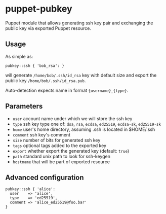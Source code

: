 # puppet-pubkey

Puppet module that allows generating ssh key pair and exchanging the public key via exported Puppet resource.

## Usage

As simple as:

```puppet
pubkey::ssh { 'bob_rsa': }
```
will generate `/home/bob/.ssh/id_rsa` key with default size and export the public key `/home/bob/.ssh/id_rsa.pub`.

Auto-detection expects name in format `{username}_{type}`.

## Parameters

 - `user` account name under which we will store the ssh key
 - `type` ssh key type one of: `dsa`, `rsa`, `ecdsa`, `ed25519`, `ecdsa-sk`, `ed25519-sk`
 - `home` user's home directory, assuming .ssh is located in $HOME/.ssh
 - `comment` ssh key's comment
 - `size` number of bits for generated ssh key
 - `tags` optional tags added to the exported key
 - `export` whether export the generated key (default: `true`)
 - `path` standard unix path to look for ssh-keygen
 - `hostname` that will be part of exported resource


## Advanced configuration

```
pubkey::ssh { 'alice':
  user    => 'alice',
  type    => 'ed25519',
  comment => 'alice_ed25519@foo.bar'
}
```
